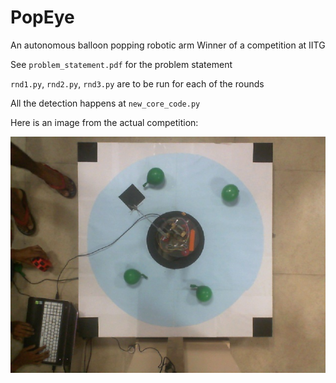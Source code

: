 # PopEye
An autonomous balloon popping robotic arm
Winner of a competition at IITG

See `problem_statement.pdf` for the problem statement

`rnd1.py`, `rnd2.py`, `rnd3.py` are to be run for each of the rounds

All the detection happens at `new_core_code.py`

Here is an image from the actual competition:

![alt text](https://raw.githubusercontent.com/firewall2142/PopEye/master/round_image.jpg)
